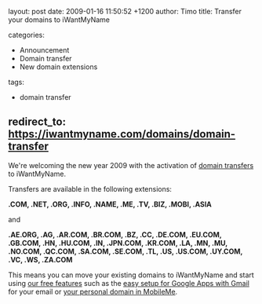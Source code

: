 layout: post
date: 2009-01-16 11:50:52 +1200
author: Timo
title: Transfer your domains to iWantMyName

categories:
  - Announcement
  - Domain transfer
  - New domain extensions

tags:
  - domain transfer

redirect_to: https://iwantmyname.com/domains/domain-transfer
----

We're welcoming the new year 2009 with the activation of [domain transfers](https://iwantmyname.com/domains/domain-transfer) to iWantMyName.

Transfers are available in the following extensions:

**.COM, .NET, .ORG, .INFO, .NAME, .ME, .TV, .BIZ, .MOBI, .ASIA**

and

**.AE.ORG, .AG, .AR.COM, .BR.COM, .BZ, .CC, .DE.COM, .EU.COM, .GB.COM, .HN, .HU.COM, .IN, .JPN.COM, .KR.COM, .LA, .MN, .MU, .NO.COM, .QC.COM, .SA.COM, .SE.COM, .TL, .US, .US.COM, .UY.COM, .VC, .WS,
.ZA.COM**

This means you can move your existing domains to iWantMyName and start using
[our free features](https://iwantmyname.com/features/custom-domain-applications-and-dns) such as the [easy setup for Google Apps with Gmail](https://iwantmyname.com/features/applications/google-apps-for-your-domain) for your email or [your personal domain in
MobileMe](https://iwantmyname.com/features/applications/custom-domain-apps/apple/mobileme-personal-domains).
